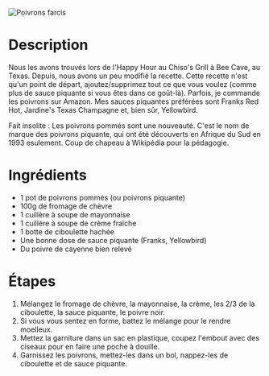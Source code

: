 ![Poivrons farcis](https://chowdown.io/images/stuffed-peppers.jpg)

# Description

Nous les avons trouvés lors de l'Happy Hour au Chiso's Grill à Bee Cave, au Texas. Depuis, nous avons un peu modifié la recette. Cette recette n'est qu'un point de départ, ajoutez/supprimez tout ce que vous voulez (comme plus de sauce piquante si vous êtes dans ce goût-là). Parfois, je commande les poivrons sur Amazon. Mes sauces piquantes préférées sont Franks Red Hot, Jardine's Texas Champagne et, bien sûr, Yellowbird.

Fait insolite : Les poivrons pommés sont une nouveauté. C'est le nom de marque des poivrons piquante, qui ont été découverts en Afrique du Sud en 1993 esulement. Coup de chapeau à Wikipédia pour la pédagogie.

# Ingrédients

* 1 pot de poivrons pommés (ou poivrons piquante)
* 100g de fromage de chèvre
* 1 cuillère à soupe de mayonnaise
* 1 cuillère à soupe de crème fraîche
* 1 botte de ciboulette hachée
* Une bonne dose de sauce piquante (Franks, Yellowbird)
* Du poivre de cayenne bien relevé

# Étapes

1. Mélangez le fromage de chèvre, la mayonnaise, la crème, les 2/3 de la ciboulette, la sauce piquante, le poivre noir.
2. Si vous vous sentez en forme, battez le mélange pour le rendre moelleux.
3. Mettez la garniture dans un sac en plastique, coupez l'embout avec des ciseaux pour en faire une poche à douille.
4. Garnissez les poivrons, mettez-les dans un bol, nappez-les de ciboulette et de sauce piquante.
